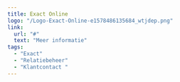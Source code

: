 ```yaml
---
title: Exact Online
logo: "/Logo-Exact-Online-e1578486135684_wtjdep.png"
link:
  url: "#"
  text: "Meer informatie"
tags:
  - "Exact"
  - "Relatiebeheer"
  - "Klantcontact "
---
```

